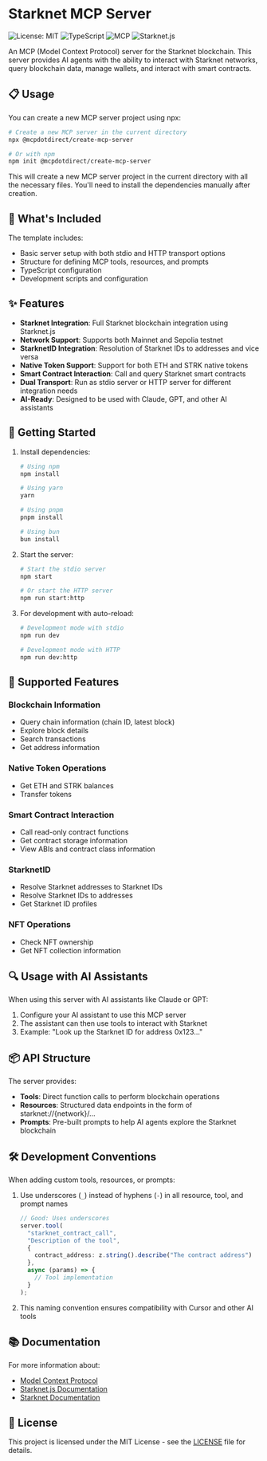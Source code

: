 # Starknet MCP Server

![License: MIT](https://img.shields.io/badge/License-MIT-blue.svg)
![TypeScript](https://img.shields.io/badge/TypeScript-5.0+-3178C6)
![MCP](https://img.shields.io/badge/MCP-1.7+-green)
![Starknet.js](https://img.shields.io/badge/Starknet.js-Latest-purple)

An MCP (Model Context Protocol) server for the Starknet blockchain. This server provides AI agents with the ability to interact with Starknet networks, query blockchain data, manage wallets, and interact with smart contracts.

## 📋 Usage

You can create a new MCP server project using npx:

```bash
# Create a new MCP server in the current directory
npx @mcpdotdirect/create-mcp-server

# Or with npm
npm init @mcpdotdirect/create-mcp-server
```

This will create a new MCP server project in the current directory with all the necessary files. You'll need to install the dependencies manually after creation.

## 🔭 What's Included

The template includes:

- Basic server setup with both stdio and HTTP transport options
- Structure for defining MCP tools, resources, and prompts
- TypeScript configuration
- Development scripts and configuration

## ✨ Features

- **Starknet Integration**: Full Starknet blockchain integration using Starknet.js
- **Network Support**: Supports both Mainnet and Sepolia testnet
- **StarknetID Integration**: Resolution of Starknet IDs to addresses and vice versa
- **Native Token Support**: Support for both ETH and STRK native tokens
- **Smart Contract Interaction**: Call and query Starknet smart contracts
- **Dual Transport**: Run as stdio server or HTTP server for different integration needs
- **AI-Ready**: Designed to be used with Claude, GPT, and other AI assistants

## 🚀 Getting Started

1. Install dependencies:
   ```bash
   # Using npm
   npm install
   
   # Using yarn
   yarn
   
   # Using pnpm
   pnpm install
   
   # Using bun
   bun install
   ```

2. Start the server:
   ```bash
   # Start the stdio server
   npm start
   
   # Or start the HTTP server
   npm run start:http
   ```

3. For development with auto-reload:
   ```bash
   # Development mode with stdio
   npm run dev
   
   # Development mode with HTTP
   npm run dev:http
   ```

## 🔧 Supported Features

### Blockchain Information
- Query chain information (chain ID, latest block)
- Explore block details
- Search transactions
- Get address information

### Native Token Operations
- Get ETH and STRK balances
- Transfer tokens

### Smart Contract Interaction
- Call read-only contract functions
- Get contract storage information
- View ABIs and contract class information

### StarknetID
- Resolve Starknet addresses to Starknet IDs
- Resolve Starknet IDs to addresses
- Get Starknet ID profiles

### NFT Operations
- Check NFT ownership
- Get NFT collection information

## 🔍 Usage with AI Assistants

When using this server with AI assistants like Claude or GPT:

1. Configure your AI assistant to use this MCP server
2. The assistant can then use tools to interact with Starknet
3. Example: "Look up the Starknet ID for address 0x123..."

## 📦 API Structure

The server provides:

- **Tools**: Direct function calls to perform blockchain operations
- **Resources**: Structured data endpoints in the form of starknet://{network}/...
- **Prompts**: Pre-built prompts to help AI agents explore the Starknet blockchain

## 🛠️ Development Conventions

When adding custom tools, resources, or prompts:

1. Use underscores (`_`) instead of hyphens (`-`) in all resource, tool, and prompt names
   ```typescript
   // Good: Uses underscores
   server.tool(
     "starknet_contract_call",
     "Description of the tool",
     {
       contract_address: z.string().describe("The contract address")
     },
     async (params) => {
       // Tool implementation
     }
   );
   ```

2. This naming convention ensures compatibility with Cursor and other AI tools

## 📚 Documentation

For more information about:
- [Model Context Protocol](https://modelcontextprotocol.io/introduction)
- [Starknet.js Documentation](https://www.starknetjs.com/)
- [Starknet Documentation](https://docs.starknet.io/)

## 📄 License

This project is licensed under the MIT License - see the [LICENSE](LICENSE) file for details.
